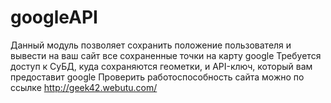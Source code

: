 # googleAPI
Данный модуль позволяет сохранить положение пользователя 
и вывести на ваш сайт все сохраненные точки на карту google
Требуется доступ к СуБД, куда сохраняются геометки,
и API-ключ, который вам предоставит google
Проверить работоспособность сайта можно по ссылке http://geek42.webutu.com/
